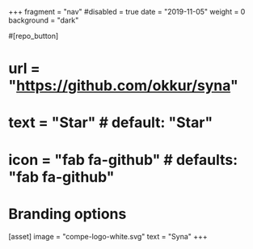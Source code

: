 +++
fragment = "nav"
#disabled = true
date = "2019-11-05"
weight = 0
background = "dark"

#[repo_button]
#  url = "https://github.com/okkur/syna"
#  text = "Star" # default: "Star"
#  icon = "fab fa-github" # defaults: "fab fa-github"

# Branding options
[asset]
  image = "compe-logo-white.svg"
  text = "Syna"
+++
